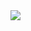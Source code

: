 <img src="https://cdn.discordapp.com/attachments/988142568107823217/1322899870402744380/Untitled246_20241028221920.png?ex=6783b183&is=67826003&hm=7479c71fde9843b623931ed07ebff26f7510a2736d2d9cdd2bab0c2e4eb1c73a&">
